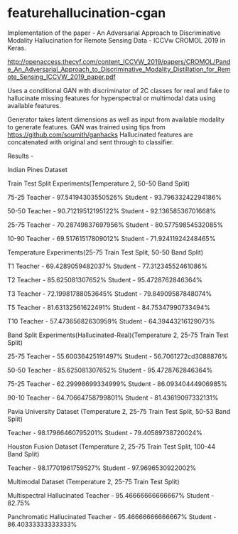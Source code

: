 # featurehallucination-cgan

Implementation of the paper - An Adversarial Approach to Discriminative Modality Hallucination for Remote Sensing Data - ICCVw CROMOL 2019 in Keras.

http://openaccess.thecvf.com/content_ICCVW_2019/papers/CROMOL/Pande_An_Adversarial_Approach_to_Discriminative_Modality_Distillation_for_Remote_Sensing_ICCVW_2019_paper.pdf



Uses a conditional GAN with discriminator of 2C classes for real and fake to hallucinate missing features for hyperspectral or multimodal data using available features.

Generator takes latent dimensions as well as input from available modality to generate features.
GAN was trained using tips from https://github.com/soumith/ganhacks
Hallucinated features are concatenated with original and sent through to classifier.

Results - 

Indian Pines Dataset

Train Test Split Experiments(Temperature 2, 50-50 Band Split)

75-25
Teacher - 97.54194303550526%
Student - 93.79633242294186%

50-50
Teacher - 90.71219512195122%
Student - 92.13658536701668%

25-75
Teacher - 70.28749837697956%
Student - 80.57759854532085%

10-90
Teacher - 69.51761517809012%
Student - 71.92411924248465%


Temperature Experiments(25-75 Train Test Split, 50-50 Band Split)

T1
Teacher - 69.4289059482037%
Student - 77.31234552461086%

T2
Teacher - 85.625081307652%
Student - 95.4728762846364%

T3
Teacher - 72.19981788053645%
Student - 79.84909587848074%

T5
Teacher - 81.63132561622491%
Student - 84.75347990733494%

T10
Teacher - 57.47365682630959%
Student - 64.39443216129073%


Band Split Experiments(Hallucinated-Real)(Temperature 2, 25-75 Train Test Split)

25-75
Teacher - 55.60036425191497%
Student - 56.7061272cd3088876%

50-50
Teacher - 85.625081307652%
Student - 95.4728762846364%

75-25
Teacher - 62.29998699334999%
Student - 86.09340444906985%

90-10
Teacher - 64.70664758799801%
Student - 81.43619097332131%


Pavia University Dataset (Temperature 2, 25-75 Train Test Split, 50-53 Band Split)

Teacher - 98.17966460795201%
Student - 79.40589738720024%


Houston Fusion Dataset (Temperature 2, 25-75 Train Test Split, 100-44 Band Split)

Teacher - 98.17701961759527%
Student - 97.9696530922002%


Multimodal Dataset (Temperature 2, 25-75 Train Test Split)

Multispectral Hallucinated
Teacher - 95.46666666666667%
Student - 82.75%

Panchromatic Hallucinated
Teacher - 95.46666666666667%
Student - 86.40333333333333%










